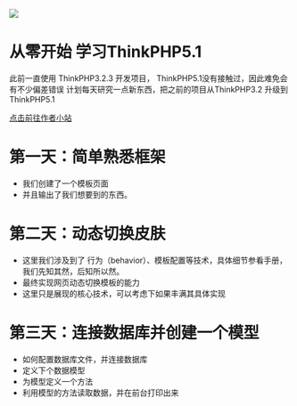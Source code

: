 ![](http://www.fakeruhe.com/Uploads/system/seo/2018-10-23/5bcf426ae096c.png) 

从零开始 学习ThinkPHP5.1  
===============
此前一直使用 ThinkPHP3.2.3 开发项目， ThinkPHP5.1没有接触过，因此难免会有不少偏差错误
计划每天研究一点新东西，把之前的项目从ThinkPHP3.2 升级到ThinkPHP5.1

[点击前往作者小站](http://www.fakeruhe.com)

# 第一天：简单熟悉框架
* 我们创建了一个模板页面
* 并且输出了我们想要到的东西。

# 第二天：动态切换皮肤
* 这里我们涉及到了 行为（behavior）、模板配置等技术，具体细节参看手册，我们先知其然，后知所以然。
* 最终实现网页动态切换模板的能力
* 这里只是展现的核心技术，可以考虑下如果丰满其具体实现

# 第三天：连接数据库并创建一个模型
* 如何配置数据库文件，并连接数据库
* 定义下个数据模型
* 为模型定义一个方法
* 利用模型的方法读取数据，并在前台打印出来